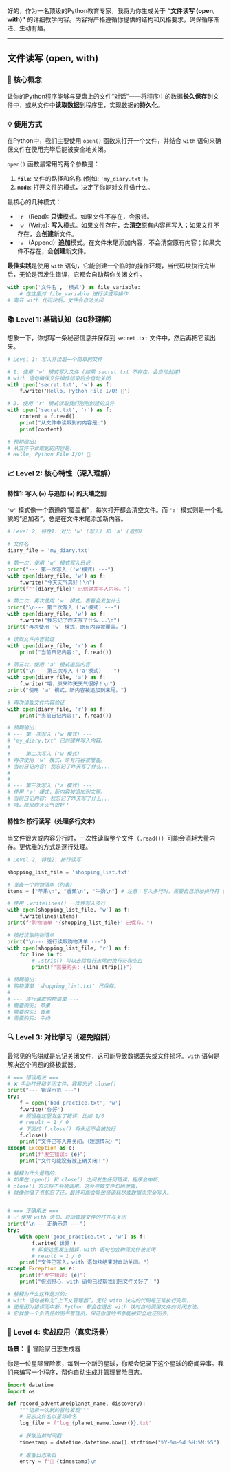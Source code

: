 好的，作为一名顶级的Python教育专家，我将为你生成关于 **“文件读写 (open, with)”** 的详细教学内容。内容将严格遵循你提供的结构和风格要求，确保循序渐进、生动有趣。

---

## 文件读写 (open, with)

### 🎯 核心概念

让你的Python程序能够与硬盘上的文件“对话”——将程序中的数据**长久保存**到文件中，或从文件中**读取数据**到程序里，实现数据的**持久化**。

### 💡 使用方式

在Python中，我们主要使用 `open()` 函数来打开一个文件，并结合 `with` 语句来确保文件在使用完毕后能被安全地关闭。

`open()` 函数最常用的两个参数是：
1.  **`file`**: 文件的路径和名称 (例如: `'my_diary.txt'`)。
2.  **`mode`**: 打开文件的模式，决定了你能对文件做什么。

最核心的几种模式：
-   `'r'` (Read): **只读**模式。如果文件不存在，会报错。
-   `'w'` (Write): **写入**模式。如果文件存在，会**清空**原有内容再写入；如果文件不存在，会**创建**新文件。
-   `'a'` (Append): **追加**模式。在文件末尾添加内容，不会清空原有内容；如果文件不存在，会**创建**新文件。

**最佳实践**是使用 `with` 语句，它能创建一个临时的操作环境，当代码块执行完毕后，无论是否发生错误，它都会自动帮你关闭文件。

```python
with open('文件名', '模式') as file_variable:
    # 在这里对 file_variable 进行读或写操作
# 离开 with 代码块后，文件会自动关闭
```

### 📚 Level 1: 基础认知（30秒理解）

想象一下，你想写一条秘密信息并保存到 `secret.txt` 文件中，然后再把它读出来。

```python
# Level 1: 写入并读取一个简单的文件

# 1. 使用 'w' 模式写入文件 (如果 secret.txt 不存在，会自动创建)
# with 语句确保文件操作结束后会自动关闭
with open('secret.txt', 'w') as f:
    f.write('Hello, Python File I/O! 🐍')

# 2. 使用 'r' 模式读取我们刚刚创建的文件
with open('secret.txt', 'r') as f:
    content = f.read()
    print("从文件中读取到的内容是:")
    print(content)

# 预期输出:
# 从文件中读取到的内容是:
# Hello, Python File I/O! 🐍
```

### 📈 Level 2: 核心特性（深入理解）

#### 特性1: 写入 (`w`) 与追加 (`a`) 的天壤之别

`'w'` 模式像一个霸道的“覆盖者”，每次打开都会清空文件。而 `'a'` 模式则是一个礼貌的“追加者”，总是在文件末尾添加新内容。

```python
# Level 2, 特性1: 对比 'w' (写入) 和 'a' (追加)

# 文件名
diary_file = 'my_diary.txt'

# 第一次，使用 'w' 模式写入日记
print("--- 第一次写入 ('w'模式) ---")
with open(diary_file, 'w') as f:
    f.write("今天天气真好！\n")
print(f"'{diary_file}' 已创建并写入内容。")

# 第二次，再次使用 'w' 模式，看看会发生什么
print("\n--- 第二次写入 ('w'模式) ---")
with open(diary_file, 'w') as f:
    f.write("我忘记了昨天写了什么...\n")
print("再次使用 'w' 模式，原有内容被覆盖。")

# 读取文件内容验证
with open(diary_file, 'r') as f:
    print("当前日记内容:", f.read())

# 第三次，使用 'a' 模式追加内容
print("\n--- 第三次写入 ('a'模式) ---")
with open(diary_file, 'a') as f:
    f.write("哦，原来昨天天气很好！\n")
print("使用 'a' 模式，新内容被追加到末尾。")

# 再次读取文件内容验证
with open(diary_file, 'r') as f:
    print("当前日记内容:", f.read())

# 预期输出:
# --- 第一次写入 ('w'模式) ---
# 'my_diary.txt' 已创建并写入内容。
#
# --- 第二次写入 ('w'模式) ---
# 再次使用 'w' 模式，原有内容被覆盖。
# 当前日记内容: 我忘记了昨天写了什么...
#
#
# --- 第三次写入 ('a'模式) ---
# 使用 'a' 模式，新内容被追加到末尾。
# 当前日记内容: 我忘记了昨天写了什么...
# 哦，原来昨天天气很好！
```

#### 特性2: 按行读写（处理多行文本）

当文件很大或内容分行时，一次性读取整个文件（`.read()`）可能会消耗大量内存。更优雅的方式是逐行处理。

```python
# Level 2, 特性2: 按行读写

shopping_list_file = 'shopping_list.txt'

# 准备一个购物清单（列表）
items = ["苹果\n", "香蕉\n", "牛奶\n"] # 注意：写入多行时，需要自己添加换行符 \n

# 使用 .writelines() 一次性写入多行
with open(shopping_list_file, 'w') as f:
    f.writelines(items)
print(f"购物清单 '{shopping_list_file}' 已保存。")

# 按行读取购物清单
print("\n--- 逐行读取购物清单 ---")
with open(shopping_list_file, 'r') as f:
    for line in f:
        # .strip() 可以去除每行末尾的换行符和空白
        print(f"需要购买: {line.strip()}")

# 预期输出:
# 购物清单 'shopping_list.txt' 已保存。
#
# --- 逐行读取购物清单 ---
# 需要购买: 苹果
# 需要购买: 香蕉
# 需要购买: 牛奶
```

### 🔍 Level 3: 对比学习（避免陷阱）

最常见的陷阱就是忘记关闭文件，这可能导致数据丢失或文件损坏。`with` 语句是解决这个问题的终极武器。

```python
# === 错误用法 ===
# ❌ 手动打开和关闭文件，容易忘记 close()
print("--- 错误示范 ---")
try:
    f = open('bad_practice.txt', 'w')
    f.write('你好')
    # 假设在这里发生了错误，比如 1/0
    # result = 1 / 0 
    # 下面的 f.close() 将永远不会被执行
    f.close() 
    print("文件已写入并关闭。（理想情况）")
except Exception as e:
    print(f"发生错误: {e}")
    print("文件可能没有被正确关闭！")

# 解释为什么是错的:
# 如果在 open() 和 close() 之间发生任何错误，程序会中断，
# close() 方法将不会被调用。这会导致文件句柄泄露，
# 就像你借了书却忘了还，最终可能会导致资源耗尽或数据未完全写入。


# === 正确用法 ===
# ✅ 使用 with 语句，自动管理文件的打开与关闭
print("\n--- 正确示范 ---")
try:
    with open('good_practice.txt', 'w') as f:
        f.write('世界')
        # 即使这里发生错误，with 语句也会确保文件被关闭
        # result = 1 / 0
    print("文件已写入，with 语句块结束时自动关闭。")
except Exception as e:
    print(f"发生错误: {e}")
    print("但别担心，with 语句已经帮我们把文件关好了！")

# 解释为什么这样是对的:
# with 语句被称为“上下文管理器”。无论 with 块内的代码是正常执行完毕，
# 还是因为错误而中断，Python 都会在退出 with 块时自动调用文件的关闭方法。
# 它就像一个负责任的图书管理员，保证你借的书总能被安全地还回去。
```

### 🚀 Level 4: 实战应用（真实场景）

**场景：** 📝 冒险家日志生成器

你是一位星际冒险家，每到一个新的星球，你都会记录下这个星球的奇闻异事。我们来编写一个程序，帮你自动生成并管理冒险日志。

```python
import datetime
import os

def record_adventure(planet_name, discovery):
    """记录一次新的冒险发现"""
    # 日志文件名以星球命名
    log_file = f"log_{planet_name.lower()}.txt"
    
    # 获取当前时间戳
    timestamp = datetime.datetime.now().strftime("%Y-%m-%d %H:%M:%S")
    
    # 准备日志条目
    entry = f"📅 {timestamp}\n
